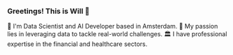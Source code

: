 ### Greetings! This is Will 👋

🌷 I'm Data Scientist and AI Developer based in Amsterdam.
🐍 My passion lies in leveraging data to tackle real-world challenges.
🏛 I have professional expertise in the financial and healthcare sectors.





